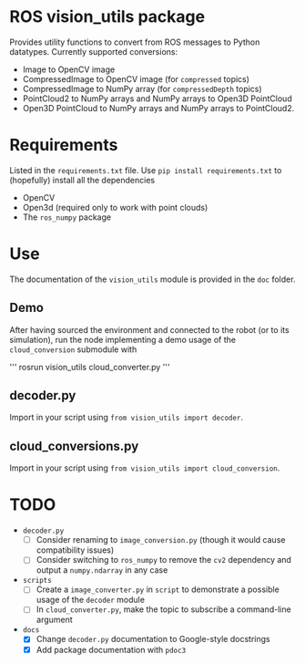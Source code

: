 # ROS vision_utils package

Provides utility functions to convert from ROS messages to Python datatypes.
Currently supported conversions:

- Image to OpenCV image
- CompressedImage to OpenCV image (for `compressed` topics)
- CompressedImage to NumPy array (for `compressedDepth` topics)
- PointCloud2 to NumPy arrays and NumPy arrays to Open3D PointCloud
- Open3D PointCloud to NumPy arrays and NumPy arrays to PointCloud2.

# Requirements

Listed in the `requirements.txt` file. Use `pip install requirements.txt` to (hopefully) install all the dependencies

- OpenCV
- Open3d (required only to work with point clouds)
- The `ros_numpy` package

# Use

The documentation of the `vision_utils` module is provided in the `doc` folder.

## Demo

After having sourced the environment and connected to the robot (or to its simulation), run the node implementing a demo usage of the `cloud_conversion` submodule with

'''
rosrun vision_utils cloud_converter.py
'''

## decoder.py

Import in your script using `from vision_utils import decoder`.

## cloud_conversions.py

Import in your script using `from vision_utils import cloud_conversion`.

# TODO

- `decoder.py`
  - [ ] Consider renaming to `image_conversion.py` (though it would cause compatibility issues)
  - [ ] Consider switching to `ros_numpy` to remove the `cv2` dependency and output a `numpy.ndarray` in any case
- `scripts`
  - [ ] Create a `image_converter.py` in `script` to demonstrate a possible usage of the `decoder` module
  - [ ] In `cloud_converter.py`, make the topic to subscribe a command-line argument
- `docs`
  - [x] Change `decoder.py` documentation to Google-style docstrings
  - [x] Add package documentation with `pdoc3`
